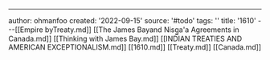 ---
author: ohmanfoo
created: '2022-09-15'
source: '#todo'
tags: ''
title: '1610'
---[[Empire byTreaty.md]]
[[The James Bayand Nisg̲a'a Agreements in Canada.md]]
[[Thinking with James Bay.md]]
[[INDIAN TREATIES AND AMERICAN EXCEPTIONALISM.md]]
[[1610.md]]
[[Treaty.md]]
[[Canada.md]]

